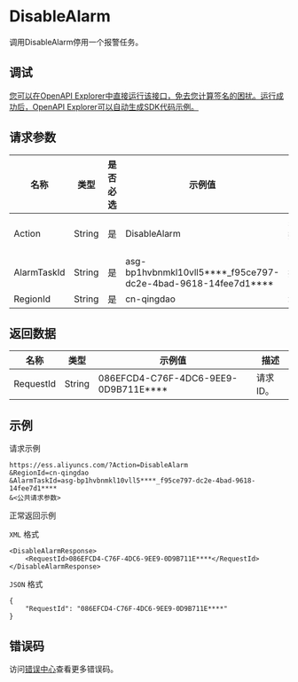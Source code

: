 # DisableAlarm

调用DisableAlarm停用一个报警任务。

## 调试

[您可以在OpenAPI Explorer中直接运行该接口，免去您计算签名的困扰。运行成功后，OpenAPI Explorer可以自动生成SDK代码示例。](https://api.aliyun.com/#product=Ess&api=DisableAlarm&type=RPC&version=2014-08-28)

## 请求参数

|名称|类型|是否必选|示例值|描述|
|--|--|----|---|--|
|Action|String|是|DisableAlarm|系统规定参数。取值：DisableAlarm |
|AlarmTaskId|String|是|asg-bp1hvbnmkl10vll5\*\*\*\*\_f95ce797-dc2e-4bad-9618-14fee7d1\*\*\*\*|报警任务ID。 |
|RegionId|String|是|cn-qingdao|地域ID。 |

## 返回数据

|名称|类型|示例值|描述|
|--|--|---|--|
|RequestId|String|086EFCD4-C76F-4DC6-9EE9-0D9B711E\*\*\*\*|请求ID。 |

## 示例

请求示例

```
https://ess.aliyuncs.com/?Action=DisableAlarm
&RegionId=cn-qingdao
&AlarmTaskId=asg-bp1hvbnmkl10vll5****_f95ce797-dc2e-4bad-9618-14fee7d1****
&<公共请求参数>
```

正常返回示例

`XML` 格式

```
<DisableAlarmResponse>
    <RequestId>086EFCD4-C76F-4DC6-9EE9-0D9B711E****</RequestId>
</DisableAlarmResponse>
```

`JSON` 格式

```
{
	"RequestId": "086EFCD4-C76F-4DC6-9EE9-0D9B711E****"
}
```

## 错误码

访问[错误中心](https://error-center.aliyun.com/status/product/Ess)查看更多错误码。


